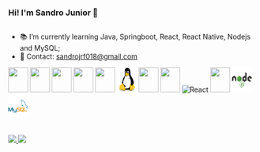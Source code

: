 ### Hi! I'm Sandro Junior 👋

##
- 📚 I’m currently learning Java, Springboot, React, React Native, Nodejs and MySQL;
- 📩 Contact: sandrojrf018@gmail.com

<div>
  
  <img height="50" width="40" src="https://cdn.jsdelivr.net/gh/devicons/devicon/icons/java/java-original-wordmark.svg" />
  <img height="50" width="40" src="https://cdn.jsdelivr.net/gh/devicons/devicon/icons/javascript/javascript-plain.svg" />
  <img height="50" width="40" src="https://cdn.jsdelivr.net/gh/devicons/devicon/icons/python/python-original.svg" />      
  <img height="50" width="40" src="https://cdn.jsdelivr.net/gh/devicons/devicon/icons/csharp/csharp-plain.svg" />
  <img height="50" width="40" src="https://cdn.jsdelivr.net/gh/devicons/devicon/icons/cplusplus/cplusplus-original.svg" />
  <img src="https://raw.githubusercontent.com/devicons/devicon/master/icons/linux/linux-original.svg" alt="linux" width="40" height="50" style="max-width: 100%;">
  <img height="50" width="40" src="https://cdn.jsdelivr.net/gh/devicons/devicon/icons/grails/grails-original.svg" />
  <img height="50" width="40" src="https://cdn.jsdelivr.net/gh/devicons/devicon/icons/groovy/groovy-original.svg" />
  <img src="https://camo.githubusercontent.com/aed5f69c00ea3fd8c8bc70b89d236efae340eb3024526fd11bcba51c80c4aa40/68747470733a2f2f63646e2e6a7364656c6976722e6e65742f67682f64657669636f6e732f64657669636f6e2f69636f6e732f72656163742f72656163742d6f726967696e616c2e737667" width="40" height="50" alt="React" data-canonical-src="https://cdn.jsdelivr.net/gh/devicons/devicon/icons/react/react-original.svg" style="max-width: 100%;">
  <img height="50" width="40" src="https://cdn.jsdelivr.net/gh/devicons/devicon/icons/spring/spring-original.svg" />
  <img src="https://raw.githubusercontent.com/devicons/devicon/master/icons/nodejs/nodejs-original-wordmark.svg" alt="nodejs" width="40" height="50" style="max-width: 100%;">
  <img src="https://raw.githubusercontent.com/devicons/devicon/master/icons/mysql/mysql-original-wordmark.svg" alt="mysql" width="40" height="50" style="max-width: 100%;">
  
  ##
  <a href="https://github.com/sandroj21">
  <img height="180em" src="https://github-readme-stats.vercel.app/api/top-langs/?username=sandroj21&layout=compact">
  <img height="180em" src="https://github-readme-stats.vercel.app/api?username=sandroj21&show_icons=true&theme=radicalbg_color=00000000">
  


</div>

